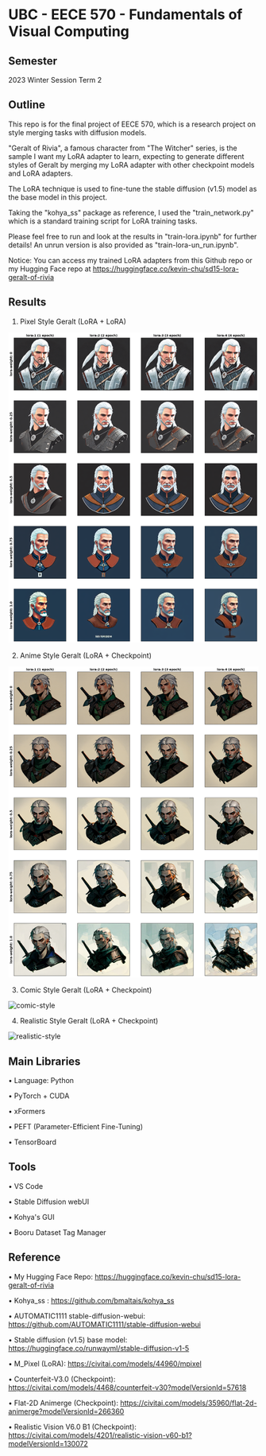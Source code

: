 # UBC - EECE 570 - Fundamentals of Visual Computing

## Semester
2023 Winter Session Term 2

## Outline
This repo is for the final project of EECE 570, which is a research project on style merging tasks with diffusion models.

"Geralt of Rivia", a famous character from "The Witcher" series, is the sample I want my LoRA adapter to learn, expecting to generate different styles of Geralt by merging my LoRA adapter with other checkpoint models and LoRA adapters.

The LoRA technique is used to fine-tune the stable diffusion (v1.5) model as the base model in this project.

Taking the "kohya_ss" package as reference, I used the "train_network.py" which is a standard training script for LoRA training tasks.

Please feel free to run and look at the results in "train-lora.ipynb" for further details! An unrun version is also provided as "train-lora-un_run.ipynb".

Notice: You can access my trained LoRA adapters from this Github repo or my Hugging Face repo at https://huggingface.co/kevin-chu/sd15-lora-geralt-of-rivia

## Results

1. Pixel Style Geralt (LoRA + LoRA)

![pixel-style](https://raw.githubusercontent.com/FalKon1256/UBC-EECE-570/main/results/pixel-style-merge-with-lora.png)

2. Anime Style Geralt (LoRA + Checkpoint)

![anime-style](https://raw.githubusercontent.com/FalKon1256/UBC-EECE-570/main/results/anime-style-merge-with-checkpoint.png)

3. Comic Style Geralt (LoRA + Checkpoint)

![comic-style](https://raw.githubusercontent.com/FalKon1256/UBC-EECE-570/main/results/comic-style-merge-with-checkpoint.png)

4. Realistic Style Geralt (LoRA + Checkpoint)

![realistic-style](https://raw.githubusercontent.com/FalKon1256/UBC-EECE-570/main/results/realistic-style-merge-with-checkpoint.png)

## Main Libraries
• Language: Python

• PyTorch + CUDA

• xFormers

• PEFT (Parameter-Efficient Fine-Tuning)

• TensorBoard

## Tools
• VS Code

• Stable Diffusion webUI

• Kohya's GUI

• Booru Dataset Tag Manager

## Reference
• My Hugging Face Repo: https://huggingface.co/kevin-chu/sd15-lora-geralt-of-rivia

• Kohya_ss : https://github.com/bmaltais/kohya_ss

• AUTOMATIC1111 stable-diffusion-webui: https://github.com/AUTOMATIC1111/stable-diffusion-webui

• Stable diffusion (v1.5) base model: https://huggingface.co/runwayml/stable-diffusion-v1-5

• M_Pixel (LoRA): https://civitai.com/models/44960/mpixel

• Counterfeit-V3.0 (Checkpoint): https://civitai.com/models/4468/counterfeit-v30?modelVersionId=57618

• Flat-2D Animerge (Checkpoint): https://civitai.com/models/35960/flat-2d-animerge?modelVersionId=266360

• Realistic Vision V6.0 B1 (Checkpoint): https://civitai.com/models/4201/realistic-vision-v60-b1?modelVersionId=130072